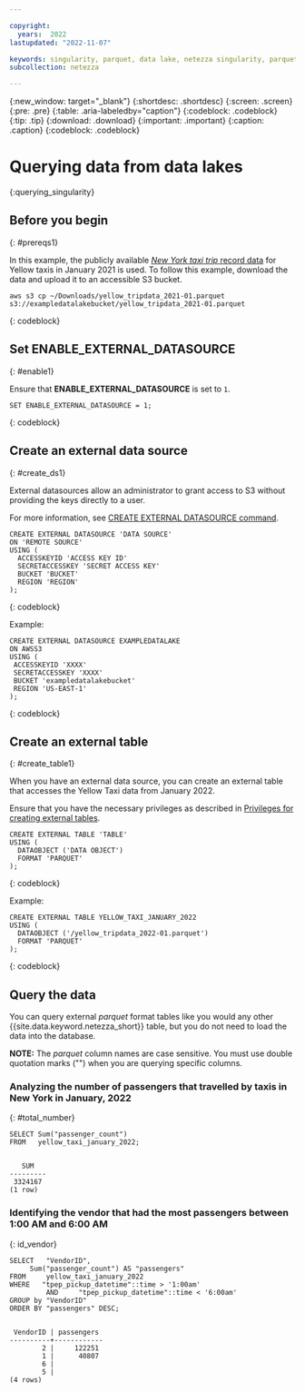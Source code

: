```yaml
---

copyright:
  years:  2022
lastupdated: "2022-11-07"

keywords: singularity, parquet, data lake, netezza singularity, parquet files, querying data
subcollection: netezza

---
```


{:new_window: target="_blank"}
{:shortdesc: .shortdesc}
{:screen: .screen}
{:pre: .pre}
{:table: .aria-labeledby="caption"}
{:codeblock: .codeblock}
{:tip: .tip}
{:download: .download}
{:important: .important}
{:caption: .caption}
{:codeblock: .codeblock}

# Querying data from data lakes
{:querying_singularity}

## Before you begin
{: #prereqs1}

In this example, the publicly available [*New York taxi trip* record data](https://www1.nyc.gov/site/tlc/about/tlc-trip-record-data.page) for Yellow taxis in January 2021 is used. To follow this example, download the data and upload it to an accessible S3 bucket.

```
aws s3 cp ~/Downloads/yellow_tripdata_2021-01.parquet s3://exampledatalakebucket/yellow_tripdata_2021-01.parquet
```
{: codeblock}


## Set **ENABLE_EXTERNAL_DATASOURCE**
{: #enable1}

Ensure that **ENABLE_EXTERNAL_DATASOURCE** is set to `1`.

```
SET ENABLE_EXTERNAL_DATASOURCE = 1;
```
{: codeblock}

## Create an external data source
{: #create_ds1}

External datasources allow an administrator to grant access to S3 without providing the keys directly to a user.

For more information, see [CREATE EXTERNAL DATASOURCE command](https://www.ibm.com/docs/en/netezza?topic=).

```
CREATE EXTERNAL DATASOURCE 'DATA SOURCE'
ON 'REMOTE SOURCE'
USING (
  ACCESSKEYID 'ACCESS KEY ID'
  SECRETACCESSKEY 'SECRET ACCESS KEY'
  BUCKET 'BUCKET'
  REGION 'REGION'
);
```
{: codeblock}

Example:

```
CREATE EXTERNAL DATASOURCE EXAMPLEDATALAKE 
ON AWSS3 
USING (
 ACCESSKEYID 'XXXX'
 SECRETACCESSKEY 'XXXX'
 BUCKET 'exampledatalakebucket'
 REGION 'US-EAST-1'
);
```
{: codeblock}

## Create an external table
{: #create_table1}

When you have an external data source, you can create an external table that accesses the Yellow Taxi data from January 2022.

Ensure that you have the necessary privileges as described in [Privileges for creating external tables](https://www.ibm.com/docs/en/netezza?topic=et-create-external-table-command-2).

```
CREATE EXTERNAL TABLE 'TABLE'
USING ( 
  DATAOBJECT ('DATA OBJECT')
  FORMAT 'PARQUET' 
);
```
{: codeblock}

Example:

```
CREATE EXTERNAL TABLE YELLOW_TAXI_JANUARY_2022 
USING ( 
  DATAOBJECT ('/yellow_tripdata_2022-01.parquet')
  FORMAT 'PARQUET' 
);
```
{: codeblock}

## Query the data

You can query external *parquet* format tables like you would any other {{site.data.keyword.netezza_short}} table, but you do not need to load the data into the database.

**NOTE:** The *parquet* column names are case sensitive. You must use double quotation marks ("") when you are querying specific columns.

### Analyzing the number of passengers that travelled by taxis in New York in January, 2022
{: #total_number}

```
SELECT Sum("passenger_count") 
FROM   yellow_taxi_january_2022; 


   SUM   
---------
 3324167
(1 row)
```

### Identifying the vendor that had the most passengers between 1:00 AM and 6:00 AM
{: id_vendor}

```
SELECT   "VendorID",
     Sum("passenger_count") AS "passengers"
FROM     yellow_taxi_january_2022
WHERE   "tpep_pickup_datetime"::time > '1:00am'
         AND     "tpep_pickup_datetime"::time < '6:00am' 
GROUP by "VendorID"
ORDER BY "passengers" DESC;


 VendorID | passengers 
----------+------------
        2 |     122251
        1 |      40807
        6 |           
        5 |           
(4 rows)
```
